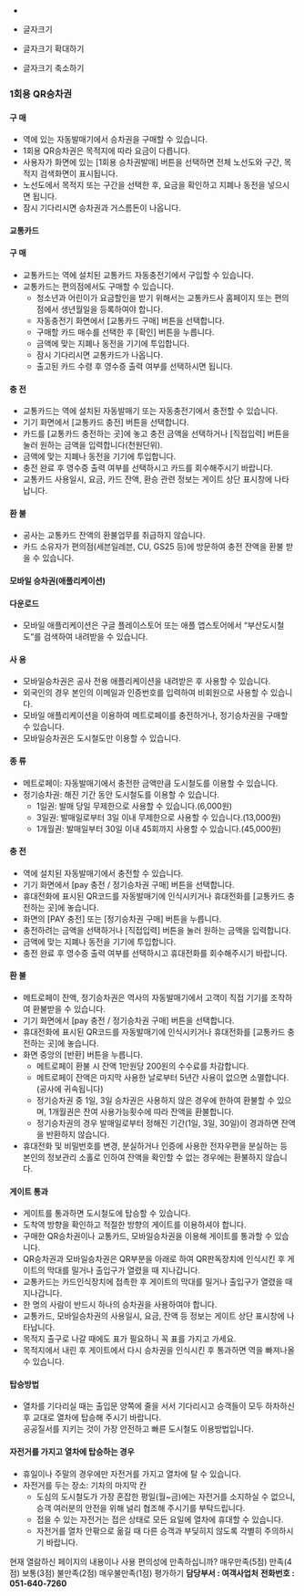   * 

  * 글자크기
  * 글자크기 확대하기
  * 글자크기 축소하기


### 1회용 QR승차권
#### 구 매
  * 역에 있는 자동발매기에서 승차권을 구매할 수 있습니다.
  * 1회용 QR승차권은 목적지에 따라 요금이 다릅니다.
  * 사용자가 화면에 있는 [1회용 승차권발매] 버튼을 선택하면 전체 노선도와 구간, 목적지 검색화면이 표시됩니다.
  * 노선도에서 목적지 또는 구간을 선택한 후, 요금을 확인하고 지폐나 동전을 넣으시면 됩니다.
  * 잠시 기다리시면 승차권과 거스름돈이 나옵니다.


#### 교통카드
#### 구 매
  * 교통카드는 역에 설치된 교통카드 자동충전기에서 구입할 수 있습니다.  
* 교통카드는 편의점에서도 구매할 수 있습니다.
  * 청소년과 어린이가 요금할인을 받기 위해서는 교통카드사 홈페이지 또는 편의점에서 생년월일을 등록하여야 합니다. 
  * 자동충전기 화면에서 [교통카드 구매] 버튼을 선택합니다.
  * 구매할 카드 매수를 선택한 후 [확인] 버튼을 누릅니다.
  * 금액에 맞는 지폐나 동전을 기기에 투입합니다.
  * 잠시 기다리시면 교통카드가 나옵니다.
  * 출고된 카드 수령 후 영수증 출력 여부를 선택하시면 됩니다.


#### 충 전
  * 교통카드는 역에 설치된 자동발매기 또는 자동충전기에서 충전할 수 있습니다.
  * 기기 화면에서 [교통카드 충전] 버튼을 선택합니다.
  * 카드를 [교통카드 충전하는 곳]에 놓고 충전 금액을 선택하거나 [직접입력] 버튼을 눌러 원하는 금액을 입력합니다(천원단위).
  * 금액에 맞는 지폐나 동전을 기기에 투입합니다.
  * 충전 완료 후 영수증 출력 여부를 선택하시고 카드를 회수해주시기 바랍니다.
  * 교통카드 사용일시, 요금, 카드 잔액, 환승 관련 정보는 게이트 상단 표시창에 나타납니다.


#### 환 불
  * 공사는 교통카드 잔액의 환불업무를 취급하지 않습니다.
  * 카드 소유자가 편의점(세븐일레븐, CU, GS25 등)에 방문하여 충전 잔액을 환불 받을 수 있습니다.


#### 모바일 승차권(애플리케이션)
#### 다운로드
  * 모바일 애플리케이션은 구글 플레이스토어 또는 애플 앱스토어에서 “부산도시철도”를 검색하여 내려받을 수 있습니다.


#### 사 용
  * 모바일승차권은 공사 전용 애플리케이션을 내려받은 후 사용할 수 있습니다.
  * 외국인의 경우 본인의 이메일과 인증번호를 입력하여 비회원으로 사용할 수 있습니다.
  * 모바일 애플리케이션을 이용하여 메트로페이를 충전하거나, 정기승차권을 구매할 수 있습니다. 
  * 모바일승차권은 도시철도만 이용할 수 있습니다.


#### 종 류
  * 메트로페이: 자동발매기에서 충전한 금액만큼 도시철도를 이용할 수 있습니다.
  * 정기승차권: 해진 기간 동안 도시철도를 이용할 수 있습니다. 
    * 1일권: 발매 당일 무제한으로 사용할 수 있습니다.(6,000원)
    * 3일권: 발매일로부터 3일 이내 무제한으로 사용할 수 있습니다.(13,000원)
    * 1개월권: 발매일부터 30일 이내 45회까지 사용할 수 있습니다.(45,000원)


#### 충 전
  * 역에 설치된 자동발매기에서 충전할 수 있습니다.
  * 기기 화면에서 [pay 충전 / 정기승차권 구매] 버튼을 선택합니다.
  * 휴대전화에 표시된 QR코드를 자동발매기에 인식시키거나 휴대전화를 [교통카드 충전하는 곳]에 놓습니다.
  * 화면의 [PAY 충전] 또는 [정기승차권 구매] 버튼을 누릅니다.
  * 충전하려는 금액을 선택하거나 [직접입력] 버튼을 눌러 원하는 금액을 입력합니다.
  * 금액에 맞는 지폐나 동전을 기기에 투입합니다.
  * 충전 완료 후 영수증 출력 여부를 선택하시고 휴대전화를 회수해주시기 바랍니다.


#### 환 불
  * 메트로페이 잔액, 정기승차권은 역사의 자동발매기에서 고객이 직접 기기를 조작하여 환불받을 수 있습니다.
  * 기기 화면에서 [pay 충전 / 정기승차권 구매] 버튼을 선택합니다.
  * 휴대전화에 표시된 QR코드를 자동발매기에 인식시키거나 휴대전화를 [교통카드 충전하는 곳]에 놓습니다.
  * 화면 중앙의 [반환] 버튼을 누릅니다. 
    * 메트로페이 환불 시 잔액 1만원당 200원의 수수료를 차감합니다.
    * 메트로페이 잔액은 마지막 사용한 날로부터 5년간 사용이 없으면 소멸합니다.(공사에 귀속됩니다) 
    * 정기승차권 중 1일, 3일 승차권은 사용하지 않은 경우에 한하여 환불할 수 있으며, 1개월권은 잔여 사용가능횟수에 따라 잔액을 환불합니다.
    * 정기승차권의 경우 발매일로부터 정해진 기간(1일, 3일, 30일)이 경과하면 잔액을 반환하지 않습니다. 
  * 휴대전화 및 비밀번호를 변경, 분실하거나 인증에 사용한 전자우편을 분실하는 등 본인의 정보관리 소홀로 인하여 잔액을 확인할 수 없는 경우에는 환불하지 않습니다.


#### 게이트 통과
  * 게이트를 통과하면 도시철도에 탑승할 수 있습니다.
  * 도착역 방향을 확인하고 적절한 방향의 게이트를 이용하셔야 합니다.
  * 구매한 QR승차권이나 교통카드, 모바일승차권을 이용해 게이트를 통과할 수 있습니다.
  * QR승차권과 모바일승차권은 QR부분을 아래로 하여 QR판독장치에 인식시킨 후 게이트의 막대를 밀거나 출입구가 열렸을 때 지나갑니다.
  * 교통카드는 카드인식장치에 접촉한 후 게이트의 막대를 밀거나 출입구가 열렸을 때 지나갑니다.
  * 한 명의 사람이 반드시 하나의 승차권을 사용하여야 합니다. 
  * 교통카드, 모바일승차권의 사용일시, 요금, 잔액 등 정보는 게이트 상단 표시창에 나타납니다.
  * 목적지 출구로 나갈 때에도 표가 필요하니 꼭 표를 가지고 가세요.
  * 목적지에서 내린 후 게이트에서 다시 승차권을 인식시킨 후 통과하면 역을 빠져나올 수 있습니다.


#### 탑승방법
  * 열차를 기다리실 때는 출입문 양쪽에 줄을 서서 기다리시고 승객들이 모두 하차하신 후 교대로 열차에 탑승해 주시기 바랍니다.  
공공질서를 지키는 것이 가장 안전하고 빠른 도시철도 이용방법입니다.


#### 자전거를 가지고 열차에 탑승하는 경우
  * 휴일이나 주말의 경우에만 자전거를 가지고 열차에 탈 수 있습니다.  
* 자전거를 두는 장소: 기차의 마지막 칸
  * 도심의 도시철도가 가장 혼잡한 평일(월~금)에는 자전거를 소지하실 수 없으니, 승객 여러분의 안전을 위해 널리 협조해 주시기를 부탁드립니다.
  * 접을 수 있는 자전거는 접은 상태로 모든 요일에 열차에 휴대할 수 있습니다.
  * 자전거를 열차 안팎으로 옮길 때 다른 승객과 부딪히지 않도록 각별히 주의하시기 바랍니다.



현재 열람하신 페이지의 내용이나 사용 편의성에 만족하십니까?
     매우만족(5점)      만족(4점)      보통(3점)      불만족(2점)      매우불만족(1점) 평가하기
**담당부서 : 여객사업처**
**전화번호 : 051-640-7260**
